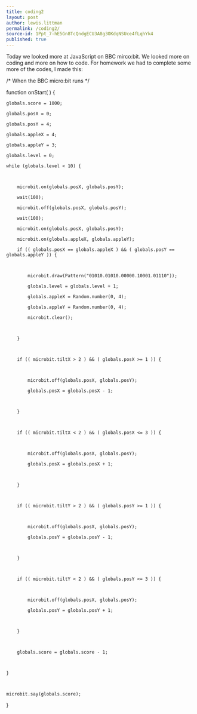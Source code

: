```yaml
---
title: coding2
layout: post
author: lewis.littman
permalink: /coding2/
source-id: 1Ppt_7-hE5Gn8TcQndgECU3A8g3OKdqNSUce4fLqhYk4
published: true
---
```

Today we looked more at JavaScript on BBC mirco:bit. We looked more on coding and more on how to code. For homework we had to complete some more of the codes, I made this: 

/* When the BBC micro:bit runs     */

function onStart(  ) {

	globals.score = 1000;

	globals.posX = 0;

	globals.posY = 4;

	globals.appleX = 4;

	globals.appleY = 3;

	globals.level = 0;

	while (globals.level < 10) {

		

		microbit.on(globals.posX, globals.posY);

		wait(100);

		microbit.off(globals.posX, globals.posY);

		wait(100);

		microbit.on(globals.posX, globals.posY);

		microbit.on(globals.appleX, globals.appleY);

		if (( globals.posX == globals.appleX ) && ( globals.posY == globals.appleY )) {

			

			microbit.draw(Pattern("01010.01010.00000.10001.01110"));

			globals.level = globals.level + 1;

			globals.appleX = Random.number(0, 4);

			globals.appleY = Random.number(0, 4);

			microbit.clear();

			

		}

		

		if (( microbit.tiltX > 2 ) && ( globals.posX >= 1 )) {

			

			microbit.off(globals.posX, globals.posY);

			globals.posX = globals.posX - 1;

			

		}

		

		if (( microbit.tiltX < 2 ) && ( globals.posX <= 3 )) {

			

			microbit.off(globals.posX, globals.posY);

			globals.posX = globals.posX + 1;

			

		}

		

		if (( microbit.tiltY > 2 ) && ( globals.posY >= 1 )) {

			

			microbit.off(globals.posX, globals.posY);

			globals.posY = globals.posY - 1;

			

		}

		

		if (( microbit.tiltY < 2 ) && ( globals.posY <= 3 )) {

			

			microbit.off(globals.posX, globals.posY);

			globals.posY = globals.posY + 1;

			

		}

		

		globals.score = globals.score - 1;

		

	}

	

	microbit.say(globals.score);

	

}

